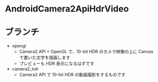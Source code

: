 # AndroidCamera2ApiHdrVideo

# ブランチ
- opengl
    - Camera2 API + OpenGL で、10-bit HDR のカメラ映像の上に Canvas で書いた文字を描画します
    - プレビューも HDR 表示になるはずです
- camera2_hdr
    - Camera2 API で 10-bit HDR の動画撮影をするものです
